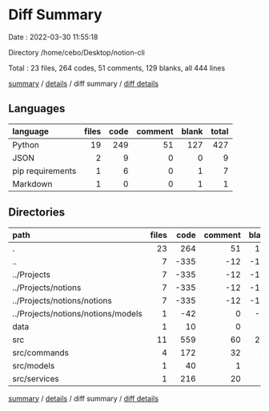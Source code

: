 # Diff Summary

Date : 2022-03-30 11:55:18

Directory /home/cebo/Desktop/notion-cli

Total : 23 files,  264 codes, 51 comments, 129 blanks, all 444 lines

[summary](results.md) / [details](details.md) / diff summary / [diff details](diff-details.md)

## Languages
| language | files | code | comment | blank | total |
| :--- | ---: | ---: | ---: | ---: | ---: |
| Python | 19 | 249 | 51 | 127 | 427 |
| JSON | 2 | 9 | 0 | 0 | 9 |
| pip requirements | 1 | 6 | 0 | 1 | 7 |
| Markdown | 1 | 0 | 0 | 1 | 1 |

## Directories
| path | files | code | comment | blank | total |
| :--- | ---: | ---: | ---: | ---: | ---: |
| . | 23 | 264 | 51 | 129 | 444 |
| .. | 7 | -335 | -12 | -116 | -463 |
| ../Projects | 7 | -335 | -12 | -116 | -463 |
| ../Projects/notions | 7 | -335 | -12 | -116 | -463 |
| ../Projects/notions/notions | 7 | -335 | -12 | -116 | -463 |
| ../Projects/notions/notions/models | 1 | -42 | 0 | -15 | -57 |
| data | 1 | 10 | 0 | 0 | 10 |
| src | 11 | 559 | 60 | 236 | 855 |
| src/commands | 4 | 172 | 32 | 82 | 286 |
| src/models | 1 | 40 | 1 | 17 | 58 |
| src/services | 1 | 216 | 20 | 73 | 309 |

[summary](results.md) / [details](details.md) / diff summary / [diff details](diff-details.md)